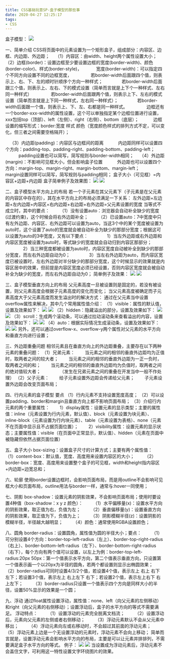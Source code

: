 ```yaml
---
title: CSS基础玩意SP-盒子模型的那些事
date: 2020-04-27 12:25:17
tags:
- CSS
---
```

盒子模型：
![](1.JPG)

一、简单介绍
CSS将页面中的元素设置为一个矩形盒子，组成部分：内容区、边框、内边距、外边距；
&#8195;（1）内容区：由width、height两个属性设置大小；
&#8195;（2）边框(border)：设置边框至少要设置边框的宽度(border-width)、颜色(border-color)、样式(border-style)，
&#8195;&#8195;&#8195;宽度(border-width)：可以指定四个不同方向设置不同的边框宽度，
&#8195;&#8195;&#8195;&#8195;若border-width后面跟四个值，则表示上、右、下、左的顺时针顺序个方向一种样式；
&#8195;&#8195;&#8195;&#8195;若border-width后面跟三个值，则表示上、左右、下的模式设置（简单而言就是上下个一种样式、左右同一种样式）
&#8195;&#8195;&#8195;&#8195;若border-width后面跟两个值，则表示上下、左右的模式设置（简单而言就是上下同一种样式，左右同一种样式）；
&#8195;&#8195;&#8195;&#8195;若border-width后面跟一个值，则表示上、下、左、右都是同一种样式。
&#8195;&#8195;&#8195;&#8195;边框还有一个border-xxx-width的属性设置，这个可以单独指定某个边框位置进行设置，xxx包括top（顶部）、left（左侧）、right（右侧）、bottom（底层）；
&#8195;&#8195;&#8195;边框设置的缩写形式：border:宽度 样式 颜色（宽度颜色样式的排列方式不定，可以变化，但三者之间需要空格隔开）；
<!--more-->
&#8195;（3）内边距(padding)：内容区与边框间的距离
&#8195;&#8195;&#8195;内边距同样可以设置四个方向：padding-top、padding-right、padding-bottom、padding-left；
&#8195;&#8195;&#8195;padding设置也可以简写，简写规则与border-width相同；
&#8195;（4）外边距(margin)：不影响可见框大小，但会影响盒子位置
&#8195;&#8195;&#8195;外边距也可以设置四个方向：margin-top、margin-right、margin-bottom、margin-left；
&#8195;&#8195;&#8195;margin设置同样可以简写，简写规则与padding相同；
盒子大小（可见框）=内容区+边距+内边距
盒子简单例子及效果图：
![](2.JPG)
![](3.JPG)

二、盒子模型水平方向上的布局
若一个子元素在其父元素下（子元素是在父元素的内容区中存在的），其在水平方向上的布局必须满足一下关系：
左外边距+左边距+左内边距+内容区+右内边距+右边距+右外边距=父元素设置的宽度
当等式不成立时，其中的要点：
&#8195;&#8195;（1）没有设置auto：浏览器会自动补全缺少的宽度(过渡约束)，这个时候会将右外边距补全；
&#8195;&#8195;（2）已设置auto：7中宽度中只有左外边距、内容区、右外边距可以设置为auto，当这3个中的某个宽度被设置为auto时，这个设置了auto的宽度就会被自动补全为缺少的那部分宽度；根据这可以设置为auto的3中宽度，又有以下要点：
&#8195;&#8195;&#8195;&#8195;1）当左外边距或右外边距和内容区宽度被设置为auto时，等式缺少的宽度就会自动归到内容区那部分；
&#8195;&#8195;&#8195;&#8195;2）当三种宽度都被设置为auto时，内容区宽度自动被补全到缺少的那部分宽度，而左右外边距自动为0；
&#8195;&#8195;&#8195;&#8195;3）当左右外边距为auto，而内容区宽度已被设置时，左右外边距对半分缺少的那部分宽度，这个时候显示的效果就是内容区居中的效果，但前提是内容区宽度必须已经设置，否则内容区宽度就会被自动补全为缺少的宽度，而左右外边距自动为0；
简单例子及效果：
![](4.JPG)
![](5.JPG)

三、盒子模型垂直方向上的布局
父元素高度一旦被设置则是固定的，若没有被设置，则父元素高度会根据子元素高度的变化而变化；
当父元素高度被确定而子元素高度大于父元素高度而发生溢出时的解决方式：
通过在父元素当中设置overflow属性来解决，其中几个常用属性值介绍：
（1）visible：属性的默认值，设置及效果如下：
![](6.JPG)
![](6-1.JPG)
（2）hidden：隐藏溢出的部分，设置及效果如下：
![](7.JPG)
![](7-1.JPG)
（3）scroll：生成两个滚动条，可以通过拉动滚动条来查看溢出的内容，设置及效果如下：
![](8.JPG)
![](8-1.JPG)
（4）auto：根据实际情况生成滚动条，设置及效果如下：
![](9.JPG)
![](9-1.JPG)
另外，还可以通过overflow-x、overflow-y两个属性对父元素的水平方向和垂直方向进行设置；

三、外边距重叠问题
相邻元素且在垂直方向上的外边距重叠，主要存在以下两种元素的重叠问题：
（1）兄弟元素：
&#8195;&#8195;当元素之间的相邻的垂直外边距均为正值时，取两者之间的较大者；
&#8195;&#8195;当元素之间的相邻的垂直外边距为一正一负时，取两者之间的和；
&#8195;&#8195;当元素之间的相邻的垂直外边距均为负值时，取两者之间的绝对值较大者；
&#8195;&#8195;&#8195;&#8195;（发生在兄弟元素之间的重叠在开发当中一般不作处理）
（2）父子元素：
&#8195;&#8195;给子元素设置外边距会传递给父元素；
&#8195;&#8195;子元素设置外边距会改变页面布局；

四、行内元素的盒子模型
要点
（1）行内元素不支持设置宽度高度；
（2）可以设置padding、border和margin且垂直方向上都不影响页面布局；
（3）介绍行内元素的两个重要属性：
&#8195;&#8195;1）display属性：设置元素的显示类型；主要的属性值：inline（元素设置为行内元素，默认值）、block（元素设置为块元素）、inline-block（元素设置为行内块元素）、table（元素设置为表格）、none（元素不在页面中显示且不占据页面位置）；
&#8195;&#8195;2）visibility属性：设置元素的显示状态；主要属性值：visible（在页面中正常显示，默认值）、hidden（元素在页面中被隐藏但依然占据页面位置）

五、盒子大小
box-sizing：设置盒子尺寸的计算方式；主要有两个属性值：
&#8195;&#8195;（1）content-box：默认值，宽度、高度用来设置内容区的大小；
&#8195;&#8195;（2）border-box：宽度、高度用来设置整个盒子的可见框，width和height指内容区+内边距+边宽总和；

六、轮廓
使用border设置边框时，会影响页面布局，而是用outline不会影响可见框大小和页面布局，outline用法与border一样，通常与:hover一同使用；

七、阴影
box-shadow：设置元素的阴影效果，不会影响页面布局；使用时要设置4种值（box-shadow：x y z 颜色）：
&#8195;&#8195;（1）水平偏移量(x)：设置水平方向的阴影效果，取正值为右，负值为左；
&#8195;&#8195;（2）垂直偏移量(y)：设置垂直方向的阴影效果，取正值为下，负值为上；
&#8195;&#8195;（3）阴影模糊半径(z)：设置阴影的模糊半径，半径越大越明显；
&#8195;&#8195;（4）颜色：通常使用RGBA设置颜色；

八、圆角
border-radius：设置圆角，属性值为圆的半径大小；要点：
&#8195;&#8195;（1）可分别设置4个方向：border-top-left-radius（左上）、border-top-right-radius（右上）、border-bottom-left-radius（左下）、border-bottom-right-radius（右下），每个方向有两个值可以设置，以左上为例：border-top-left-radius:20px 50px：第一个值表示水平方向，第二个值表示垂直方向，只设置第一个值表示画一个以20px为半径的圆角，若两个都设置则显示出椭圆效果；
&#8195;&#8195;（2）border-radius可同时设置4/3/2个值，若设置4个值，表示左上 右上 右下 左下；若设置3个值，表示左上 右上左下 右下；若设置2个值，表示左上右下 右上左下；
&#8195;&#8195;（3）border-radius只设置一个值表示四个方向是同样大小的半径，设置50%显示的效果是一个圆；

九、浮动
通过float属性设置浮动，属性值：none、left（向父元素的左侧移动）和right（向父元素的右侧移动）；设置浮动后，盒子的水平方向的等式不需要满足。
浮动特点：
&#8195;&#8195;（1）设置浮动的元素完全脱离文档流；
&#8195;&#8195;（2）设置浮动后，元素向父元素的左侧或者右侧移动；
&#8195;&#8195;（3）浮动元素默认不会从父元素中移出；
&#8195;&#8195;（4）浮动元素向左或右移动时，不会超过其前面的浮动元素；
&#8195;&#8195;（5）浮动元素上边是一个无设置浮动的元素时，浮动元素不会向上移动；
简单而言就是，设置浮动元素会影响水平方向的布局，主要是可以让元素并排排列，不需要满足盒子水平方向的等式。
例子：
![](10.JPG)
![](11.JPG)
当设置成为浮动元素后，浮动元素不会盖住文字，可利用这一特性设置文字环绕图片的效果。

